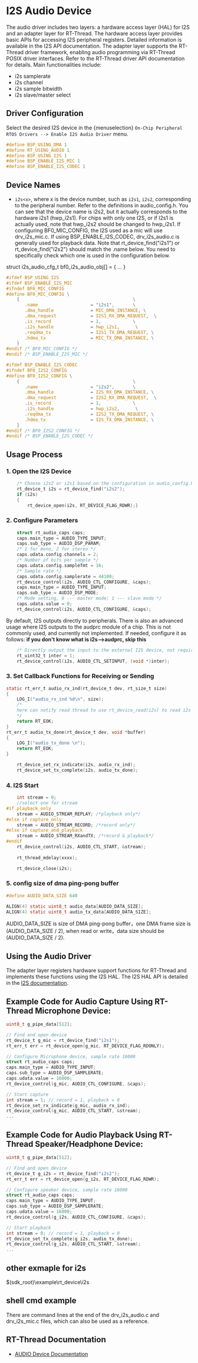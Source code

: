 # I2S Audio Device

The audio driver includes two layers: a hardware access layer (HAL) for I2S and an adapter layer for RT-Thread.
The hardware access layer provides basic APIs for accessing I2S peripheral registers. Detailed information is available in the I2S API documentation.
The adapter layer supports the RT-Thread driver framework, enabling audio programming via RT-Thread POSIX driver interfaces. Refer to the RT-Thread driver API documentation for details.
Main functionalities include:
- i2s samplerate
- i2s channel 
- i2s sample bitwidth
- i2s slave/master select

## Driver Configuration

Select the desired I2S device in the {menuselection} `On-Chip Peripheral RTOS Drivers --> Enable I2S Audio Driver` menu.

```c
#define BSP_USING_DMA 1
#define RT_USING_AUDIO 1
#define BSP_USING_I2S 1
#define BSP_ENABLE_I2S_MIC 1
#define BSP_ENABLE_I2S_CODEC 1
```

## Device Names
- `i2s<x>`, where x is the device number, such as `i2s1`, `i2s2`, corresponding to the peripheral number.
Refer to the definitions in audio_config.h. You can see that the device name is i2s2, but it actually corresponds to the hardware i2s1 (hwp_i2s1). For chips with only one I2S, or if I2s1 is actually used, note that hwp_i2s2 should be changed to hwp_i2s1. If configuring BF0_MIC_CONFIG, the I2S used as a mic will use drv_i2s_mic.c. If using BSP_ENABLE_I2S_CODEC, drv_i2s_audio.c is generally used for playback data. Note that rt_device_find("i2s1") or rt_device_find("i2s2") should match the .name below. You need to specifically check which one is used in the configuration below.

struct i2s_audio_cfg_t bf0_i2s_audio_obj[] = {
  ...
}

```c
#ifdef BSP_USING_I2S
#ifdef BSP_ENABLE_I2S_MIC
#ifndef BF0_MIC_CONFIG
#define BF0_MIC_CONFIG \
    {                                           \
       .name                    = "i2s1",       \
       .dma_handle              = MIC_DMA_INSTANCE, \
       .dma_request             = I2S1_RX_DMA_REQUEST,  \
       .is_record               = 1,            \
       .i2s_handle              = hwp_i2s1,      \
       .reqdma_tx               = I2S1_TX_DMA_REQUEST, \
       .hdma_tx                 = MIC_TX_DMA_INSTANCE, \
    }
#endif /* BF0_MIC_CONFIG */
#endif /* BSP_ENABLE_I2S_MIC */

#ifdef BSP_ENABLE_I2S_CODEC
#ifndef BF0_I2S2_CONFIG
#define BF0_I2S2_CONFIG \
    {                                           \
       .name                    = "i2s2",       \
       .dma_handle              = I2S_RX_DMA_INSTANCE, \
       .dma_request             = I2S2_RX_DMA_REQUEST,  \
       .is_record               = 1,            \
       .i2s_handle              = hwp_i2s2,      \
       .reqdma_tx               = I2S2_TX_DMA_REQUEST, \
       .hdma_tx                 = I2S_TX_DMA_INSTANCE, \
    }
#endif /* BF0_I2S2_CONFIG */
#endif /* BSP_ENABLE_I2S_CODEC */

```
## Usage Process
### 1. Open the I2S Device
```c
	/* Choose i2s2 or i2s1 based on the configuration in audio_config.h */
	rt_device_t i2s = rt_device_find("i2s2");
	if (i2s)
	{
		rt_device_open(i2s, RT_DEVICE_FLAG_RDWR);}
```
### 2. Configure Parameters
```c
	struct rt_audio_caps caps;
	caps.main_type = AUDIO_TYPE_INPUT;
	caps.sub_type = AUDIO_DSP_PARAM;
	/* 1 for mono, 2 for stereo */
	caps.udata.config.channels = 2;
	/* Number of bits per sample */
	caps.udata.config.samplefmt = 16;
	/* Sample rate */
	caps.udata.config.samplerate = 44100;
	rt_device_control(i2s, AUDIO_CTL_CONFIGURE, &caps);
	caps.main_type = AUDIO_TYPE_INPUT;
	caps.sub_type = AUDIO_DSP_MODE;
	/* Mode setting, 0 --- master mode; 1 --- slave mode */
	caps.udata.value = 0;
	rt_device_control(i2s, AUDIO_CTL_CONFIGURE, &caps);
```
By default, I2S outputs directly to peripherals. There is also an advanced usage where I2S outputs to the audprc module of a chip. This is not commonly used, and currently not implemented. If needed, configure it as follows:
**if you don't know what is i2s-->audprc, skip this**
```c
	/* Directly output the input to the external I2S device, not required here */
	rt_uint32_t inter = 1;
	rt_device_control(i2s, AUDIO_CTL_SETINPUT, (void *)inter);
```
### 3. Set Callback Functions for Receiving or Sending
```c
static rt_err_t audio_rx_ind(rt_device_t dev, rt_size_t size)
{
    LOG_I("audio_rx_ind %d\n", size);
    /*
	here can notify read thread to use rt_device_read(i2s) to read i2s
	*/
    return RT_EOK;
}
rt_err_t audio_tx_done(rt_device_t dev, void *buffer)
{
    LOG_I("audio_tx_done \n");
    return RT_EOK;
}

    rt_device_set_rx_indicate(i2s, audio_rx_ind);
    rt_device_set_tx_complete(i2s, audio_tx_done);
```
### 4. I2S Start
```c
    int stream = 0;
    //select one for stream
#if playback_only
    stream = AUDIO_STREAM_REPLAY; /*playback only*/
#else if capture_only
    stream = AUDIO_STREAM_RECORD; /*record only*/
#else if capture_and_playback   
    stream = AUDIO_STREAM_RXandTX; /*record & playback*/
#endif
    rt_device_control(i2s, AUDIO_CTL_START, &stream);
    
    rt_thread_mdelay(xxxx);

    rt_device_close(i2s);
```
### 5. config size of dma ping-pong buffer
```c
#define AUDIO_DATA_SIZE 640

ALIGN(4) static uint8_t audio_data[AUDIO_DATA_SIZE];
ALIGN(4) static uint8_t audio_tx_data[AUDIO_DATA_SIZE];
```

AUDIO_DATA_SIZE is size of DMA ping-pong buffer，one DMA frame size is (AUDIO_DATA_SIZE / 2),
when read or write，data size should be (AUDIO_DATA_SIZE / 2).

## Using the Audio Driver

The adapter layer registers hardware support functions for RT-Thread and implements these functions using the I2S HAL. The I2S HAL API is detailed in the [I2S documentation](#hal-i2s).

## Example Code for Audio Capture Using RT-Thread Microphone Device:

```c
uint8_t g_pipe_data[512];

// Find and open device
rt_device_t g_mic = rt_device_find("i2s1");
rt_err_t err = rt_device_open(g_mic, RT_DEVICE_FLAG_RDONLY);

// Configure Microphone device, sample rate 16000
struct rt_audio_caps caps;
caps.main_type = AUDIO_TYPE_INPUT;
caps.sub_type = AUDIO_DSP_SAMPLERATE;
caps.udata.value = 16000;
rt_device_control(g_mic, AUDIO_CTL_CONFIGURE, &caps);

// Start capture
int stream = 1; // record = 1, playback = 0
rt_device_set_rx_indicate(g_mic, audio_rx_ind);
rt_device_control(g_mic, AUDIO_CTL_START, &stream);
...
```

## Example Code for Audio Playback Using RT-Thread Speaker/Headphone Device:

```c
uint8_t g_pipe_data[512];

// Find and open device
rt_device_t g_i2s = rt_device_find("i2s2");
rt_err_t err = rt_device_open(g_i2s, RT_DEVICE_FLAG_RDWR);

// Configure speaker device, sample rate 16000
struct rt_audio_caps caps;
caps.main_type = AUDIO_TYPE_INPUT;
caps.sub_type = AUDIO_DSP_SAMPLERATE;
caps.udata.value = 16000;
rt_device_control(g_i2s, AUDIO_CTL_CONFIGURE, &caps);

// Start playback
int stream = 0; // record = 1, playback = 0
rt_device_set_tx_complete(g_i2s, audio_tx_done);
rt_device_control(g_i2s, AUDIO_CTL_START, &stream);
...
```
## other exmaple for i2s

 $(sdk_root)\example\rt_device\i2s

## shell cmd example
 There are command lines at the end of the drv_i2s_audio.c and drv_i2s_mic.c files, which can also be used as a reference.
 
## RT-Thread Documentation

- [AUDIO Device Documentation](https://www.rt-thread.org/document/site/#/rt-thread-version/rt-thread-standard/programming-manual/device/audio/audio)
